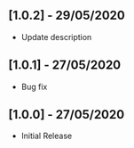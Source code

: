 ## [1.0.2] - 29/05/2020

* Update description

## [1.0.1] - 27/05/2020

* Bug fix

## [1.0.0] - 27/05/2020

* Initial Release
